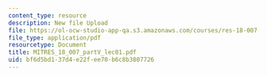 ```yaml
---
content_type: resource
description: New file Upload
file: https://ol-ocw-studio-app-qa.s3.amazonaws.com/courses/res-18-007-calculus-revisited-multivariable-calculus-fall-2011/bf6d5bd137d4e22fee70b6c8b3807726_MITRES_18_007_partV_lec01.pdf
file_type: application/pdf
resourcetype: Document
title: MITRES_18_007_partV_lec01.pdf
uid: bf6d5bd1-37d4-e22f-ee70-b6c8b3807726
---
```

